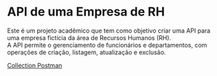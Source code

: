# API de uma Empresa de RH

Este é um projeto acadêmico que tem como objetivo criar uma API para uma empresa fictícia da área de Recursos Humanos (RH).  
A API permite o gerenciamento de funcionários e departamentos, com operações de criação, listagem, atualização e exclusão.

[Collection Postman](https://github.com/PaolaBiscaro/EmpresaRH-Laravel/blob/main/Atividade%20Avaliativa%20-%20API.postman_collection.json)
